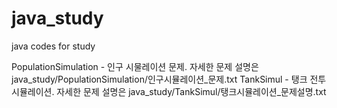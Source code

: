 # java_study
java codes for study

PopulationSimulation - 인구 시물레이션 문제. 자세한 문제 설명은 java_study/PopulationSimulation/인구시뮬레이션_문제.txt
TankSimul - 탱크 전투 시뮬레이션. 자세한 문제 설명은 java_study/TankSimul/탱크시뮬레이션_문제설명.txt